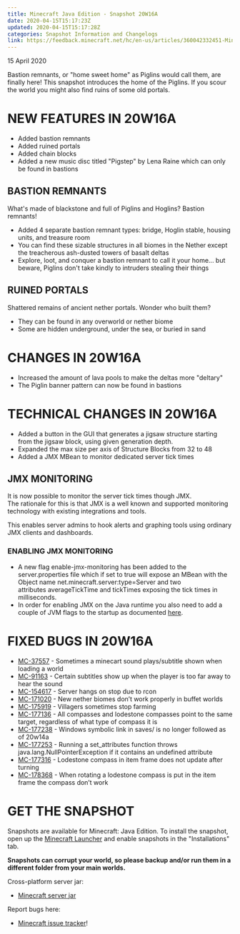 ```yaml
---
title: Minecraft Java Edition - Snapshot 20W16A
date: 2020-04-15T15:17:23Z
updated: 2020-04-15T15:17:28Z
categories: Snapshot Information and Changelogs
link: https://feedback.minecraft.net/hc/en-us/articles/360042332451-Minecraft-Java-Edition-Snapshot-20W16A
---
```


15 April 2020

Bastion remnants, or "home sweet home" as Piglins would call them, are finally here! This snapshot introduces the home of the Piglins. If you scour the world you might also find ruins of some old portals.

# NEW FEATURES IN 20W16A

- Added bastion remnants
- Added ruined portals
- Added chain blocks
- Added a new music disc titled "Pigstep" by Lena Raine which can only be found in bastions

## BASTION REMNANTS

What's made of blackstone and full of Piglins and Hoglins? Bastion remnants!

- ​Added 4 separate bastion remnant types: bridge, Hoglin stable, housing units, and treasure room
- You can find these sizable structures in all biomes in the Nether except the treacherous ash-dusted towers of basalt deltas
- Explore, loot, and conquer a bastion remnant to call it your home... but beware, Piglins don't take kindly to intruders stealing their things

## RUINED PORTALS

Shattered remains of ancient nether portals. Wonder who built them?​

- They can be found in any overworld or nether biome
- Some are hidden underground, under the sea, or buried in sand

# CHANGES IN 20W16A

- Increased the amount of lava pools to make the deltas more "deltary"
- The Piglin banner pattern can now be found in bastions

# TECHNICAL CHANGES IN 20W16A

- Added a button in the GUI that generates a jigsaw structure starting from the jigsaw block, using given generation depth.
- Expanded the max size per axis of Structure Blocks from 32 to 48
- Added a JMX MBean to monitor dedicated server tick times

## JMX MONITORING

It is now possible to monitor the server tick times though JMX.  
The rationale for this is that JMX is a well known and supported monitoring technology with existing integrations and tools.

This enables server admins to hook alerts and graphing tools using ordinary JMX clients and dashboards.

### ENABLING JMX MONITORING

- A new flag enable-jmx-monitoring has been added to the server.properties file which if set to true will expose an MBean with the Object name net.minecraft.server:type=Server and two attributes averageTickTime and tickTimes exposing the tick times in milliseconds.
- In order for enabling JMX on the Java runtime you also need to add a couple of JVM flags to the startup as documented [here](https://docs.oracle.com/javase/8/docs/technotes/guides/management/agent.html).

# FIXED BUGS IN 20W16A

- [MC-37557](https://bugs.mojang.com/browse/MC-37557) - Sometimes a minecart sound plays/subtitle shown when loading a world
- [MC-91163](https://bugs.mojang.com/browse/MC-91163) - Certain subtitles show up when the player is too far away to hear the sound
- [MC-154617](https://bugs.mojang.com/browse/MC-154617) - Server hangs on stop due to rcon
- [MC-171020](https://bugs.mojang.com/browse/MC-171020) - New nether biomes don’t work properly in buffet worlds
- [MC-175919](https://bugs.mojang.com/browse/MC-175919) - Villagers sometimes stop farming
- [MC-177136](https://bugs.mojang.com/browse/MC-177136) - All compasses and lodestone compasses point to the same target, regardless of what type of compass it is
- [MC-177238](https://bugs.mojang.com/browse/MC-177238) - Windows symbolic link in saves/ is no longer followed as of 20w14a
- [MC-177253](https://bugs.mojang.com/browse/MC-177253) - Running a set_attributes function throws java.lang.NullPointerException if it contains an undefined attribute
- [MC-177316](https://bugs.mojang.com/browse/MC-177316) - Lodestone compass in item frame does not update after turning
- [MC-178368](https://bugs.mojang.com/browse/MC-178368) - When rotating a lodestone compass is put in the item frame the compass don’t work

# GET THE SNAPSHOT

Snapshots are available for Minecraft: Java Edition. To install the snapshot, open up the [Minecraft Launcher](https://www.minecraft.net/download.html) and enable snapshots in the "Installations" tab.

**Snapshots can corrupt your world, so please backup and/or run them in a different folder from your main worlds.**

Cross-platform server jar:

- [Minecraft server jar](https://launcher.mojang.com/v1/objects/754bbd654d8e6bd90cd7a1464a9e68a0624505dd/server.jar)

Report bugs here:

- [Minecraft issue tracker](https://bugs.mojang.com/browse/MC)!
